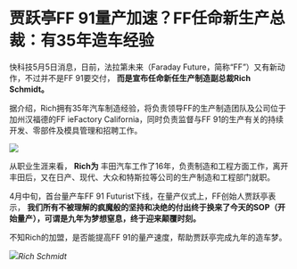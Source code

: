 # 贾跃亭FF 91量产加速？FF任命新生产总裁：有35年造车经验

快科技5月5日消息，日前，法拉第未来（Faraday Future，简称“FF”）又有新动作，不过并不是FF 91要交付，
**而是宣布任命新任生产制造副总裁Rich Schmidt。**

据介绍，Rich拥有35年汽车制造经验，将负责领导FF的生产制造团队及公司位于加州汉福德的FF ieFactory California，同时负责监督与FF
91的生产有关的持续开发、零部件及模具管理和招聘工作。

![](https://inews.gtimg.com/om_bt/OuEnl1gM1UN0f9RBs2Wa2pg0gWQPsr7VPAQ802tTCAzBQAA/1000)

从职业生涯来看， **Rich为** 丰田汽车工作了16年，负责制造和工程方面工作，离开丰田后，又在日产、现代、大众和特斯拉等公司的生产制造和工程部门就职。

4月中旬，首台量产车FF 91 Futurist下线，在量产仪式上，FF创始人贾跃亭表示，
**我们所有不被理解的疯魔般的坚持和决绝的付出终于换来了今天的SOP（开始量产），可谓是九年为梦想窒息，终于迎来颠覆时刻。**

不知Rich的加盟，是否能提高FF 91的量产速度，帮助贾跃亭完成九年的造车梦。

![](https://inews.gtimg.com/om_bt/OCDGTlEmwzzkBEomfUvZV_XWYxNI2ABf9GRpZ2ObXFx00AA/1000)_Rich
Schmidt_


